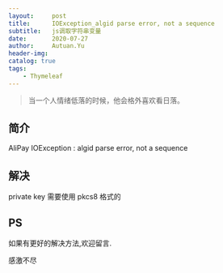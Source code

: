 ```yaml
---
layout:     post
title:      IOException_algid parse error, not a sequence
subtitle:   js调取字符串变量
date:       2020-07-27
author:     Autuan.Yu
header-img:
catalog: true
tags:
    - Thymeleaf
---
```


> 当一个人情绪低落的时候，他会格外喜欢看日落。

## 简介
AliPay  IOException : algid parse error, not a sequence

## 解决
private key 需要使用 pkcs8 格式的
## PS
如果有更好的解决方法,欢迎留言.  

感激不尽
